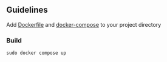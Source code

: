 ## Guidelines

Add [Dockerfile](https://github.com/TanmayPatil105/docker-files/blob/main/mysql/Dockerfile) and [docker-compose](https://github.com/TanmayPatil105/docker-files/blob/main/mysql/docker-compose.yml)
to your project directory

###  Build

~~~
sudo docker compose up
~~~